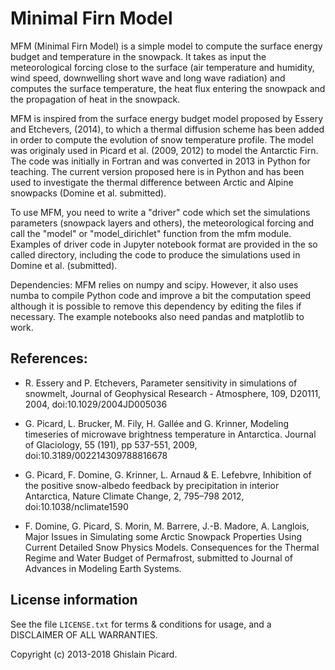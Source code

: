 
Minimal Firn Model
==================

MFM (Minimal Firn Model) is a simple model to compute the surface energy budget and temperature in the snowpack. It takes as input the meteorological forcing close to the surface (air temperature and humidity, wind speed, downwelling short wave and long wave radiation) and computes the surface temperature, the heat flux entering the snowpack and the propagation of heat in the snowpack.

MFM is inspired from the surface energy budget model proposed by Essery and Etchevers, (2014), to which a thermal diffusion scheme has been added in order to compute the evolution of snow temperature profile. The model was originaly used in Picard et al. (2009, 2012) to model the Antarctic Firn. The code was initially in Fortran and was converted in 2013 in Python for teaching. The current version proposed here is in Python and has been used to investigate the thermal difference between Arctic and Alpine snowpacks (Domine et al. submitted).

To use MFM, you need to write a "driver" code which set the simulations parameters (snowpack layers and others), the meteorological forcing and call the "model" or "model_dirichlet" function from the mfm module. Examples of driver code in Jupyter notebook format are provided in the so called directory, including the code to produce the simulations used in Domine et al. (submitted).

Dependencies: MFM relies on numpy and scipy. However, it also uses numba to compile Python code and improve a bit the computation speed although it is possible to remove this dependency by editing the files if necessary. The example notebooks also need pandas and matplotlib to work.


References:
------------

* R. Essery and P. Etchevers, Parameter sensitivity in simulations of snowmelt, Journal of Geophysical Research - Atmosphere, 109, D20111, 2004, doi:10.1029/2004JD005036

* G. Picard, L. Brucker, M. Fily, H. Gallée and G. Krinner, Modeling timeseries of microwave brightness temperature in Antarctica. Journal of Glaciology, 55 (191), pp 537-551, 2009, doi:10.3189/002214309788816678

* G. Picard, F. Domine, G. Krinner, L. Arnaud & E. Lefebvre, Inhibition of the positive snow-albedo feedback by precipitation in interior Antarctica, Nature Climate Change, 2, 795–798 2012, doi:10.1038/nclimate1590

* F. Domine, G. Picard, S. Morin, M. Barrere, J.-B. Madore, A. Langlois, Major Issues in Simulating some Arctic Snowpack Properties Using Current Detailed Snow Physics Models. Consequences for the Thermal Regime and Water Budget of Permafrost, submitted to Journal of Advances in Modeling Earth Systems.


License information
--------------------

See the file ``LICENSE.txt`` for terms & conditions for usage, and a DISCLAIMER OF ALL
WARRANTIES.

Copyright (c) 2013-2018 Ghislain Picard.


